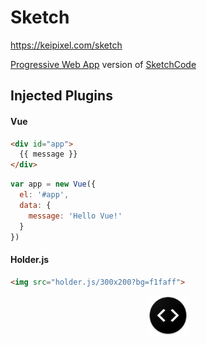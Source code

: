 # Sketch

https://keipixel.com/sketch

[Progressive Web App](https://developer.mozilla.org/en-US/Apps/Progressive) version of [SketchCode](https://github.com/keiww/sketchcode)

## Injected Plugins

#### Vue

```html
<div id="app">
  {{ message }}
</div>
```

```javascript
var app = new Vue({
  el: '#app',
  data: {
    message: 'Hello Vue!'
  }
})
```

#### Holder.js

```html
<img src="holder.js/300x200?bg=f1faff">
```

<p align="center"><img src="./assets/icon.png"></p>
